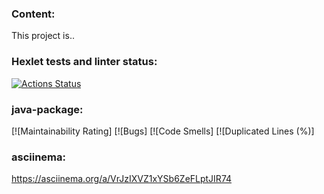 ### Content:
This project is..

### Hexlet tests and linter status:
[![Actions Status](https://github.com/Timster-Lipkens/java-project-71/actions/workflows/hexlet-check.yml/badge.svg)](https://github.com/Timster-Lipkens/java-project-71/actions)


### java-package:
[![Maintainability Rating]
[![Bugs]
[![Code Smells]
[![Duplicated Lines (%)]

### asciinema:
https://asciinema.org/a/VrJzIXVZ1xYSb6ZeFLptJIR74
